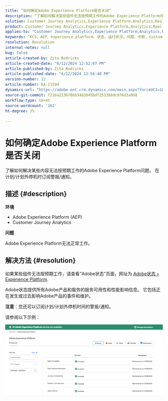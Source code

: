 ```yaml
---
title: “如何确定Adobe Experience Platform是否关闭”
description: “了解如何解决某些组件无法按预期工作的Adobe Experience Platform问题。 在计划/计划外停机时订阅警报/通知”
solution: Customer Journey Analytics,Experience Platform,Analytics,Real-Time Customer Data Platform
product: Customer Journey Analytics,Experience Platform,Analytics,Real-Time Customer Data Platform
applies-to: "Customer Journey Analytics,Experience Platform,Analytics,Real-Time Customer Data Platform"
keywords: “KCS、AEP、experience platform、状态、运行状况、问题、中断、Customer Journey Analytics、experience platform故障”
resolution: Resolution
internal-notes: null
bug: false
article-created-by: Zita Rodricks
article-created-date: "6/12/2024 12:52:07 PM"
article-published-by: Zita Rodricks
article-published-date: "6/12/2024 12:56:40 PM"
version-number: 12
article-number: KA-21594
dynamics-url: "https://adobe-ent.crm.dynamics.com/main.aspx?forceUCI=1&pagetype=entityrecord&etn=knowledgearticle&id=9ea15e8e-ba28-ef11-840b-000d3a372703"
source-git-commit: f216a2136786b3483845bdf253388dc076d3a868
workflow-type: tm+mt
source-wordcount: '162'
ht-degree: 3%

---
```


# 如何确定Adobe Experience Platform是否关闭


了解如何解决某些内容无法按预期工作的Adobe Experience Platform问题。 在计划/计划外停机时订阅警报/通知。

## 描述 {#description}


<b>环境</b>

- Adobe Experience Platform (AEP)
- Customer Journey Analytics


<b>问题</b>

Adobe Experience Platform无法正常工作。


## 解决方法 {#resolution}


如果某些组件无法按预期工作，请查看“Adobe状态”页面，网址为 [Adobe状态 `>`  Experience Platform](https://status.adobe.com/cloud/experience_platform#/).

Adobe状态提供所有Adobe产品和服务的服务可用性和性能影响信息。 它包括正在发生或过去影响Adobe产品的事件和维护。

<b>注意</b>：您还可以订阅计划/计划外停机时间的警报/通知。

请参阅以下示例：

![](assets/dc4ebf6a-94b6-ed11-83fe-6045bd006a22.png)
